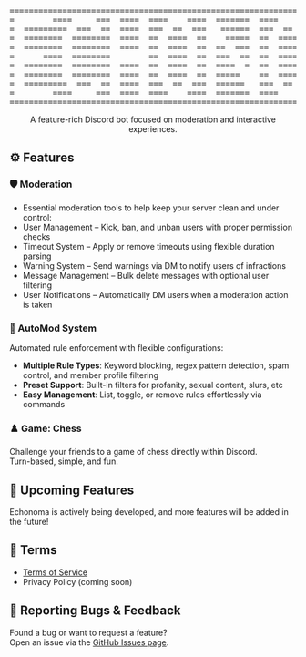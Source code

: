 <!-- ASCII Logo -->
<div align="center">
<pre>
====================================================================================
=        ====     ===  ====  ====    ====  =======  ====    ====  =====  =====  ====
=  =========  ===  ==  ====  ===  ==  ===   ======  ===  ==  ===   ===   ====    ===
=  ========  ========  ====  ==  ====  ==    =====  ==  ====  ==  =   =  ===  ==  ==
=  ========  ========  ====  ==  ====  ==  ==  ===  ==  ====  ==  == ==  ==  ====  =
=      ====  ========        ==  ====  ==  ===  ==  ==  ====  ==  =====  ==  ====  =
=  ========  ========  ====  ==  ====  ==  ====  =  ==  ====  ==  =====  ==        =
=  ========  ========  ====  ==  ====  ==  =====    ==  ====  ==  =====  ==  ====  =
=  =========  ===  ==  ====  ===  ==  ===  ======   ===  ==  ===  =====  ==  ====  =
=        ====     ===  ====  ====    ====  =======  ====    ====  =====  ==  ====  =
====================================================================================
</pre>
</div>

<p align="center">A feature-rich Discord bot focused on moderation and interactive experiences.</p>

## ⚙️ Features

### 🛡️ Moderation
- Essential moderation tools to help keep your server clean and under control:
- User Management – Kick, ban, and unban users with proper permission checks
- Timeout System – Apply or remove timeouts using flexible duration parsing
- Warning System – Send warnings via DM to notify users of infractions
- Message Management – Bulk delete messages with optional user filtering
- User Notifications – Automatically DM users when a moderation action is taken

### 🤖 AutoMod System
Automated rule enforcement with flexible configurations:
- **Multiple Rule Types**: Keyword blocking, regex pattern detection, spam control, and member profile filtering
- **Preset Support**: Built-in filters for profanity, sexual content, slurs, etc
- **Easy Management**: List, toggle, or remove rules effortlessly via commands

### ♟️ Game: Chess
Challenge your friends to a game of chess directly within Discord.  
Turn-based, simple, and fun.

## 🚧 Upcoming Features
Echonoma is actively being developed, and more features will be added in the future!

## 🧾 Terms
- [Terms of Service](./TERMS.md)
- Privacy Policy (coming soon)

## 🐛 Reporting Bugs & Feedback
Found a bug or want to request a feature?  
Open an issue via the [GitHub Issues page](https://github.com/NazariAzishino/Echonoma/issues).
